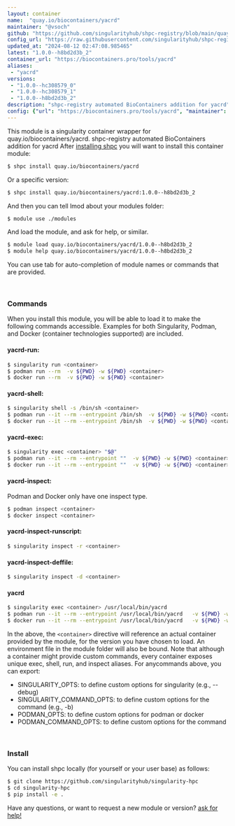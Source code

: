 ```yaml
---
layout: container
name:  "quay.io/biocontainers/yacrd"
maintainer: "@vsoch"
github: "https://github.com/singularityhub/shpc-registry/blob/main/quay.io/biocontainers/yacrd/container.yaml"
config_url: "https://raw.githubusercontent.com/singularityhub/shpc-registry/main/quay.io/biocontainers/yacrd/container.yaml"
updated_at: "2024-08-12 02:47:08.985465"
latest: "1.0.0--h8bd2d3b_2"
container_url: "https://biocontainers.pro/tools/yacrd"
aliases:
 - "yacrd"
versions:
 - "1.0.0--hc308579_0"
 - "1.0.0--hc308579_1"
 - "1.0.0--h8bd2d3b_2"
description: "shpc-registry automated BioContainers addition for yacrd"
config: {"url": "https://biocontainers.pro/tools/yacrd", "maintainer": "@vsoch", "description": "shpc-registry automated BioContainers addition for yacrd", "latest": {"1.0.0--h8bd2d3b_2": "sha256:ebbdb4f7e8b5b7c421fdcb0fddde7bbac1d3036821dfd235df472a7e295d58ec"}, "tags": {"1.0.0--hc308579_0": "sha256:aa06ab658ee12917d5be9406cd2f7d2f644079d5fcc27b17d28c73bb47780f9e", "1.0.0--hc308579_1": "sha256:8e6e4d501a72126dada2679a48b7d8f73640cf4565a60af981e2dc0116d4a790", "1.0.0--h8bd2d3b_2": "sha256:ebbdb4f7e8b5b7c421fdcb0fddde7bbac1d3036821dfd235df472a7e295d58ec"}, "docker": "quay.io/biocontainers/yacrd", "aliases": {"yacrd": "/usr/local/bin/yacrd"}}
---
```


This module is a singularity container wrapper for quay.io/biocontainers/yacrd.
shpc-registry automated BioContainers addition for yacrd
After [installing shpc](#install) you will want to install this container module:


```bash
$ shpc install quay.io/biocontainers/yacrd
```

Or a specific version:

```bash
$ shpc install quay.io/biocontainers/yacrd:1.0.0--h8bd2d3b_2
```

And then you can tell lmod about your modules folder:

```bash
$ module use ./modules
```

And load the module, and ask for help, or similar.

```bash
$ module load quay.io/biocontainers/yacrd/1.0.0--h8bd2d3b_2
$ module help quay.io/biocontainers/yacrd/1.0.0--h8bd2d3b_2
```

You can use tab for auto-completion of module names or commands that are provided.

<br>

### Commands

When you install this module, you will be able to load it to make the following commands accessible.
Examples for both Singularity, Podman, and Docker (container technologies supported) are included.

#### yacrd-run:

```bash
$ singularity run <container>
$ podman run --rm  -v ${PWD} -w ${PWD} <container>
$ docker run --rm  -v ${PWD} -w ${PWD} <container>
```

#### yacrd-shell:

```bash
$ singularity shell -s /bin/sh <container>
$ podman run --it --rm --entrypoint /bin/sh  -v ${PWD} -w ${PWD} <container>
$ docker run --it --rm --entrypoint /bin/sh  -v ${PWD} -w ${PWD} <container>
```

#### yacrd-exec:

```bash
$ singularity exec <container> "$@"
$ podman run --it --rm --entrypoint ""  -v ${PWD} -w ${PWD} <container> "$@"
$ docker run --it --rm --entrypoint ""  -v ${PWD} -w ${PWD} <container> "$@"
```

#### yacrd-inspect:

Podman and Docker only have one inspect type.

```bash
$ podman inspect <container>
$ docker inspect <container>
```

#### yacrd-inspect-runscript:

```bash
$ singularity inspect -r <container>
```

#### yacrd-inspect-deffile:

```bash
$ singularity inspect -d <container>
```


#### yacrd

```bash
$ singularity exec <container> /usr/local/bin/yacrd
$ podman run --it --rm --entrypoint /usr/local/bin/yacrd   -v ${PWD} -w ${PWD} <container> -c " $@"
$ docker run --it --rm --entrypoint /usr/local/bin/yacrd   -v ${PWD} -w ${PWD} <container> -c " $@"
```



In the above, the `<container>` directive will reference an actual container provided
by the module, for the version you have chosen to load. An environment file in the
module folder will also be bound. Note that although a container
might provide custom commands, every container exposes unique exec, shell, run, and
inspect aliases. For anycommands above, you can export:

 - SINGULARITY_OPTS: to define custom options for singularity (e.g., --debug)
 - SINGULARITY_COMMAND_OPTS: to define custom options for the command (e.g., -b)
 - PODMAN_OPTS: to define custom options for podman or docker
 - PODMAN_COMMAND_OPTS: to define custom options for the command

<br>

### Install

You can install shpc locally (for yourself or your user base) as follows:

```bash
$ git clone https://github.com/singularityhub/singularity-hpc
$ cd singularity-hpc
$ pip install -e .
```

Have any questions, or want to request a new module or version? [ask for help!](https://github.com/singularityhub/singularity-hpc/issues)